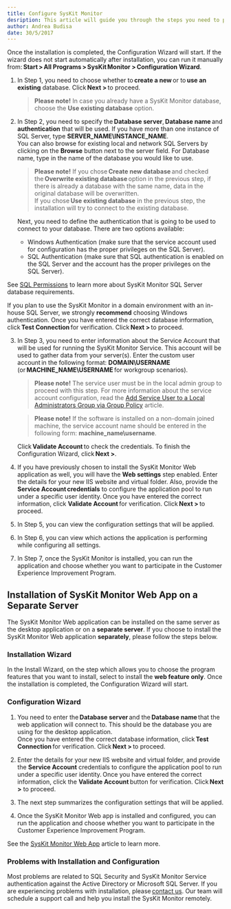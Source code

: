 ```yaml
---
title: Configure SysKit Monitor
desription: This article will guide you through the steps you need to perform in order to configure SysKit Monitor to work properly.
author: Andrea Budisa
date: 30/5/2017
---
```

Once the installation is completed, the Configuration Wizard will start. If the wizard does not start automatically after installation, you can run it manually from: __Start > All Programs > SysKit Monitor > Configuration Wizard__.

1. In Step 1, you need to choose whether to __create a new__ or to __use an existing__ database. Click __Next >__ to proceed.
   > __Please note!__ In case you already have a SysKit Monitor database, choose the __Use existing database__ option.

2. In Step 2, you need to specify the __Database server__, __Database name__ and __authentication__ that will be used. If you have more than one instance of SQL Server, type __SERVER_NAME\INSTANCE_NAME__.  
You can also browse for existing local and network SQL Servers by clicking on the __Browse__ button next to the server field. For Database name, type in the name of the database you would like to use.
   > __Please note!__ If you chose __Create new database__ and checked the __Overwrite existing database__ option in the previous step, if there is already a database with the same name, data in the original database will be overwritten.  
   If you chose __Use existing database__ in the previous step, the installation will try to connect to the existing database.

    Next, you need to define the authentication that is going to be used to connect to your database. There are two options available:

    + Windows Authentication (make sure that the service account used for configuration has the proper privileges on the SQL Server).
    + SQL Authentication (make sure that SQL authentication is enabled on the SQL Server and the account has the proper privileges on the SQL Server).

See [SQL Permissions](#internal/installation-configuration/sql-permissions) to learn more about SysKit Monitor SQL Server database requirements.

If you plan to use the SysKit Monitor in a domain environment with an in-house SQL Server, we strongly __recommend__ choosing Windows authentication. Once you have entered the correct database information, click __Test Connection__ for verification. Click __Next >__ to proceed.

3. In Step 3, you need to enter information about the Service Account that will be used for running the SysKit Monitor Service. This account will be used to gather data from your server(s). Enter the custom user account in the following format:
__DOMAIN\USERNAME__ (or __MACHINE_NAME\USERNAME__ for workgroup scenarios).

   > __Please note!__ The service user must be in the local admin group to proceed with this step. For more information about the service account configuration, read the [Add Service User to a Local Administrators Group via Group Policy](#internal/how-to/service-accounts/add-service-user-group-policy) article.

   > __Please note!__ If the software is installed on a non-domain joined machine, the service account name should be entered in the following form: __machine_name\username__.

   Click __Validate Account__ to check the credentials. To finish the Configuration Wizard, click __Next >__.

4. If you have previously chosen to install the SysKit Monitor Web application as well, you will have the __Web settings__ step enabled. Enter the details for your new IIS website and virtual folder. Also, provide the __Service Account credentials__ to configure the application pool to run under a specific user identity. Once you have entered the correct information, click __Validate Account__ for verification. Click __Next >__ to proceed.

5. In Step 5, you can view the configuration settings that will be applied.
6. In Step 6, you can view which actions the application is performing while configuring all settings.
7. In Step 7, once the SysKit Monitor is installed, you can run the application and choose whether you want to participate in the Customer Experience Improvement Program.

## Installation of SysKit Monitor Web App on a Separate Server

The SysKit Monitor Web application can be installed on the same server as the desktop application or on a __separate server__. If you choose to install the SysKit Monitor Web application __separately__, please follow the steps below.

### Installation Wizard

In the Install Wizard, on the step which allows you to choose the program features that you want to install, select to install the __web feature only__. Once the installation is completed, the Configuration Wizard will start.

### Configuration Wizard

1. You need to enter the __Database server__ and the __Database name__ that the web application will connect to. This should be the database you are using for the desktop application.  
Once you have entered the correct database information, click __Test Connection__ for verification. Click __Next >__ to proceed.

2. Enter the details for your new IIS website and virtual folder, and provide the __Service Account__ credentials to configure the application pool to run under a specific user identity. Once you have entered the correct information, click the __Validate Account__ button for verification. Click __Next >__ to proceed.
3. The next step summarizes the configuration settings that will be applied.
4. Once the SysKit Monitor Web app is installed and configured, you can run the application and choose whether you want to participate in the Customer Experience Improvement Program.

See the [SysKit Monitor Web App](#internal/get-to-know-syskit-monitor/syskit-monitor-web-app) article to learn more.

### Problems with Installation and Configuration

Most problems are related to SQL Security and SysKit Monitor Service authentication against the Active Directory or Microsoft SQL Server. If you are experiencing problems with installation, please [contact us](https://www.syskit.com/support/contact-us/). Our team will schedule a support call and help you install the SysKit Monitor remotely.